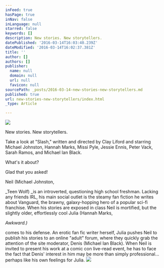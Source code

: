 ```yaml
---
inFeed: true
hasPage: true
inNav: false
inLanguage: null
starred: false
keywords: []
description: New stories. New storytellers.
datePublished: '2016-03-14T16:03:40.239Z'
dateModified: '2016-03-14T16:02:37.381Z'
title: ''
author: []
authors: []
publisher:
  name: null
  domain: null
  url: null
  favicon: null
sourcePath: _posts/2016-03-14-new-stories-new-storytellers.md
published: true
url: new-stories-new-storytellers/index.html
_type: Article

---
```

![](https://the-grid-user-content.s3-us-west-2.amazonaws.com/52959614-b76d-4c1c-ba5e-72c92ae862c1.jpg)

New stories. New storytellers.

Take a look at "Slash," written and directed by Clay Liford and starring Michael Johnston, Hannah Marks, Missi Pyle, Jessie Ennis, Peter Vack, Sarah Ramos, and Michael Ian Black.

What's it about?

Glad that you asked!

Neil (Michael Johnston, 

_Teen Wolf) _is an introverted, questioning high school freshman. Lacking any friends IRL, his main social outlet is the steamy fan fiction he writes about Vanguard, the brawny, galaxy-hopping hero of a popular sci-fi franchise. When his stories are exposed in class Neil is mortified, but the slightly older, effortlessly cool Julia (Hannah Marks,

_Awkward.)_

comes to his defense. An erotic fan fic writer herself, Julia pushes Neil to publish his stories to an online "adult" forum, where they quickly grab the attention of the site moderator, Denis (Michael Ian Black). When Neil is invited to present his work at a comic con live-read event, he has to face the fact that Denis' interest in him may be more than simply professional... perhaps like his own feelings for Julia.
![](https://the-grid-user-content.s3-us-west-2.amazonaws.com/c338a801-53c7-4864-a51e-f71e2feb29e1.jpg)